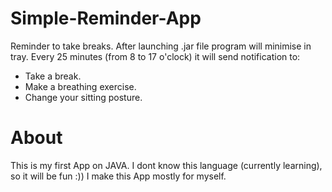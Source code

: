 # Simple-Reminder-App
Reminder to take breaks. 
After launching .jar file program will minimise in tray. Every 25 minutes (from 8 to 17 o'clock) it will send notification to:

- Take a break.
- Make a breathing exercise.
- Change your sitting posture.

# About
This is my first App on JAVA. I dont know this language (currently learning), so it will be fun :)) I make this App mostly for myself.
